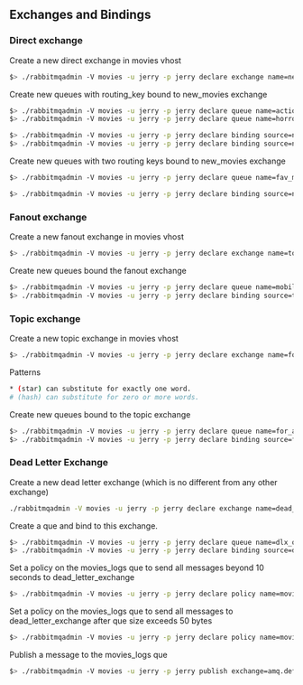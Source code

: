 ## Exchanges and Bindings


### Direct exchange
Create a new direct exchange in movies vhost
```sh
$> ./rabbitmqadmin -V movies -u jerry -p jerry declare exchange name=new_movies_exchange type=direct
```

Create new queues with routing_key bound to new_movies exchange
```sh
$> ./rabbitmqadmin -V movies -u jerry -p jerry declare queue name=action_movies_que
$> ./rabbitmqadmin -V movies -u jerry -p jerry declare queue name=horror_movies_que
```

```sh
$> ./rabbitmqadmin -V movies -u jerry -p jerry declare binding source=new_movies_exchange destination=action_movies_que routing_key=action
$> ./rabbitmqadmin -V movies -u jerry -p jerry declare binding source=new_movies_exchange destination=horror_movies_que routing_key=horror
```

Create new queues with two routing keys bound to new_movies exchange
```sh
$> ./rabbitmqadmin -V movies -u jerry -p jerry declare queue name=fav_movies_que
```

```sh
$> ./rabbitmqadmin -V movies -u jerry -p jerry declare binding source=new_movies_exchange destination=fav_movies_que routing_key=action routing_key=horror
```

### Fanout exchange

Create a new fanout exchange in movies vhost
```sh
$> ./rabbitmqadmin -V movies -u jerry -p jerry declare exchange name=top_reviews_exchange type=fanout
```

Create new queues bound the fanout exchange
```sh
$> ./rabbitmqadmin -V movies -u jerry -p jerry declare queue name=mobile_top_reviews
$> ./rabbitmqadmin -V movies -u jerry -p jerry declare binding source=top_reviews_exchange destination=mobile_top_reviews
```

### Topic exchange
Create a new topic exchange in movies vhost
```sh
$> ./rabbitmqadmin -V movies -u jerry -p jerry declare exchange name=for_movies_exchange type=topic
```

Patterns
```sh
* (star) can substitute for exactly one word.
# (hash) can substitute for zero or more words.
```

Create new queues bound to the topic exchange
```sh
$> ./rabbitmqadmin -V movies -u jerry -p jerry declare queue name=for_action_que
$> ./rabbitmqadmin -V movies -u jerry -p jerry declare binding source=for_movies_exchange destination=for_action_que routing_key="*.*.ac"
```

### Dead Letter Exchange
Create a new dead letter exchange (which is no different from any other exchange)
```sh
./rabbitmqadmin -V movies -u jerry -p jerry declare exchange name=dead_letter_exchange type=fanout
```

Create a que and bind to this exchange.
```sh
$> ./rabbitmqadmin -V movies -u jerry -p jerry declare queue name=dlx_que
$> ./rabbitmqadmin -V movies -u jerry -p jerry declare binding source=dead_letter_exchange destination=dlx_que
```

Set a policy on the movies_logs que to send all messages beyond 10 seconds to dead_letter_exchange
```sh
$> ./rabbitmqadmin -V movies -u jerry -p jerry declare policy name=movies_ttl pattern=^movies_logs$ definition="{\"dead-letter-exchange\":\"dead_letter_exchange\",\"message-ttl\":10000}" apply-to=queues
```

Set a policy on the movies_logs que to send all messages to dead_letter_exchange after que size exceeds 50 bytes
```sh
$> ./rabbitmqadmin -V movies -u jerry -p jerry declare policy name=movies_msgsize pattern=^movies_logs$ definition="{\"dead-letter-exchange\":\"dead_letter_exchange\",\"max-length-bytes\":50}" apply-to=queues
```

Publish a message to the movies_logs que
```sh
$> ./rabbitmqadmin -V movies -u jerry -p jerry publish exchange=amq.default routing_key=movies_logs payload="hello, world"
```
